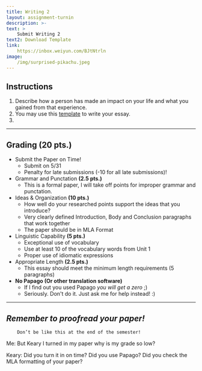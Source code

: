 ```yaml
---
title: Writing 2
layout: assignment-turnin
description: >-
text: >
    Submit Writing 2 
text2: Download Template
link: 
    https://inbox.weiyun.com/BJtNtrln
image: 
    /img/surprised-pikachu.jpeg
---
```

## Instructions
1. Describe how a person has made an impact on your life and what you gained from that experience.
2. You may use this [template](/docs/MLA_Essay_Template.docx) to write your essay.
3. 
---
## Grading (20 pts.)
- Submit the Paper on Time!
    - Submit on 5/31
    - Penalty for late submissions (-10  for all late submissions)!
- Grammar and Punctation **(2.5 pts.)**
    - This is a formal paper, I will take off points for improper grammar and punctation.
- Ideas & Organization **(10 pts.)**
    - How well do your researched points support the ideas that you introduce? 
    - Very clearly defined Introduction, Body and Conclusion paragraphs that work together
    - The paper should be in MLA Format 
- Linguistic Capability **(5 pts.)**
    - Exceptional use of vocabulary
    - Use at least 10 of the vocabulary words from Unit 1
    - Proper use of idiomatic expressions
- Appropriate Length **(2.5 pts.)**
    - This essay should meet the minimum length requirements (5 paragraphs)
- **No Papago (Or other translation software)** 
    - If I find out you used Papago *you will get a zero* ;)
    - Seriously. Don't do it. Just ask me for help instead! :)
---

## ***Remember to proofread your paper!***

        Don’t be like this at the end of the semester!

Me: But Keary I turned in my paper why is my grade so low?

Keary: Did you turn it in on time? Did you use Papago? Did you check the MLA formatting of your paper?
